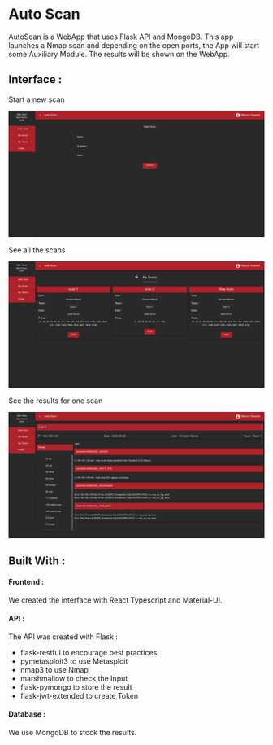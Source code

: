 # Auto Scan 

AutoScan is a WebApp that uses Flask API and MongoDB. This app launches a Nmap scan and depending on the open ports, the App will start some Auxiliary Module. The results will be shown on the WebApp.

## Interface :  

Start a new scan

![](Images/StartScan.png)

See all the scans

![](Images/Scans.png)

See the results for one scan

![](Images/Result.png)

## Built With :

#### Frontend : 
We created the interface with React Typescript and Material-UI. 
#### API :
The API was created with Flask : 
* flask-restful to encourage best practices
* pymetasploit3 to use Metasploit
* nmap3 to use Nmap 
* marshmallow to check the Input
* flask-pymongo to store the result 
* flask-jwt-extended to create Token
#### Database :
We use MongoDB to stock the results. 
